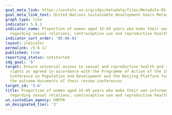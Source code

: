 ```yaml
---
goal_meta_link: https://unstats.un.org/sdgs/metadata/files/Metadata-05-06-01.pdf
goal_meta_link_text: United Nations Sustainable Development Goals Metadata (pdf 634kB)
graph_type: line
indicator: 5.6.1
indicator_name: Proportion of women aged 15-49 years who make their own informed decisions
  regarding sexual relations, contraceptive use and reproductive health care
indicator_sort_order: '05-06-01'
layout: indicator
permalink: /5-6-1/
published: true
reporting_status: notstarted
sdg_goal: '5'
target: Ensure universal access to sexual and reproductive health and reproductive
  rights as agreed in accordance with the Programme of Action of the International
  Conference on Population and Development and the Beijing Platform for Action and
  the outcome documents of their review conferences
target_id: '5.6'
title: Proportion of women aged 15-49 years who make their own informed decisions
  regarding sexual relations, contraceptive use and reproductive health care
un_custodian_agency: UNFPA
un_designated_tier: '2'
---
```

